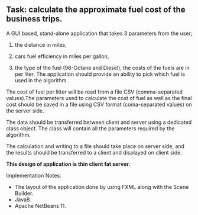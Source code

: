 ## Task: calculate the approximate fuel cost of the business trips.

A GUI based, stand-alone application that takes 3 parameters from the user; 

1. the distance in miles, 

2. cars fuel efficiency in miles per gallon,

3. the type of the fuel (98-Octane and Diesel), the costs of the fuels are in per liter. The application should provide an ability to pick which fuel is used in the algorithm. 

The cost of fuel per litter will be read from a file CSV (comma-separated values).The parameters used to calculate the cost of fuel as well as the final cost should be saved in a file using CSV format (coma-separated values) on the server side.

The data should be transferred between client and server using a dedicated class object. The class will contain all the parameters required by the algorithm. 

The calculation and writing to a file should take place on server side, and the results should be transferred to a client and displayed on client side. 

**This design of application is thin client fat server.**

Implementation Notes:
- The layout of the application done by using FXML along with the Scene Builder.
- Java8.
- Apache NetBeans 11.
